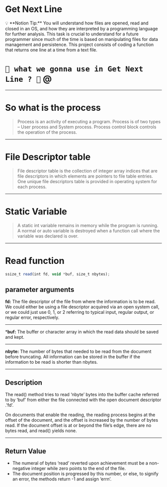 # Get Next Line

<aside>
💡 **Notion Tip:**  You will understand how files are opened, read and closed in an OS,
and how they are interpreted by a programming language for further analysis.
This task is crucial to understand for a future programmer since much of the time is based
on manipulating files for data management and persistence.
This project consists of coding a function that returns one line at a time from a text file.

</aside>

# **`🧠 what we gonna use in Get Next Line ? 🧠` @**

---

# So what is the process

> Process is an activity of executing a program. Process is of two types – User process and System process. Process control block controls the operation of the process.
> 

---

# **File Descriptor table**

> File descriptor table is the collection of integer array indices that are file descriptors in which elements are pointers to file table entries. One unique file descriptors table is provided in operating system for each process.
> 

---

# Static Variable

> A static int variable remains in memory while the program is running. A normal or auto variable is destroyed when a function call where the variable was declared is over.
> 

---

# Read function

```jsx
ssize_t read(int fd, void *buf, size_t nbytes);
```

## parameter arguments

**fd:** The file descriptor of the file from where the information is to be read. We could either be using a file descriptor acquired via an open system call, or we could just use 0, 1, or 2 referring to typical input, regular output, or regular error, respectively.

---

***buf:** The buffer or character array in which the read data should be saved and kept.

---

**nbyte:** The number of bytes that needed to be read from the document before truncating. All information can be stored in the buffer if the information to be read is shorter than nbytes.

---

## Description

The read() method tries to read ‘nbyte’ bytes into the buffer cache referred to by ‘buf’ from either the file connected with the open document descriptor .’fd’.

On documents that enable the reading, the reading process begins at the offset of the document, and the offset is increased by the number of bytes read. If the document offset is at or beyond the file’s edge, there are no bytes read, and read() yields none.

---

## Return Value

- The numeral of bytes ‘read’ reverted upon achievement must be a non-negative integer while zero points to the end of the file.
- The document position is progressed by this number, or else, to signify an error, the methods return -1 and assign ‘errn’.